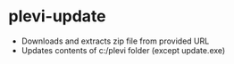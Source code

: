 # plevi-update

- Downloads and extracts zip file from provided URL
- Updates contents of c:/plevi folder (except update.exe)
